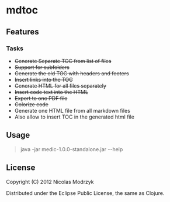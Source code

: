 # mdtoc

## Features

### Tasks

* ~~Generate Separate TOC from list of files~~
* ~~Support for subfolders~~
* ~~Generate the old TOC with headers and footers~~
* ~~Insert links into the TOC~~
* ~~Generate HTML for all files separately~~
* ~~Insert code text into the HTML~~
* ~~Export to one PDF file~~
* ~~Colorize code~~
* Generate one HTML file from all markdown files
* Also allow to insert TOC in the generated html file

## Usage

> java -jar medic-1.0.0-standalone.jar --help

## License

Copyright (C) 2012 Nicolas Modrzyk

Distributed under the Eclipse Public License, the same as Clojure.